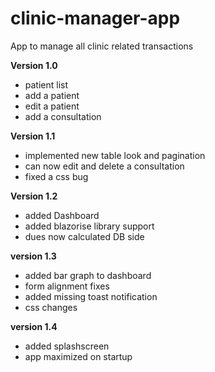 # clinic-manager-app
App to manage all clinic related transactions

**Version 1.0** 
- patient list
- add a patient
- edit a patient
- add a consultation

**Version 1.1**
- implemented new table look and pagination 
- can now edit and delete a consultation
- fixed a css bug

**Version 1.2**
- added Dashboard
- added blazorise library support
- dues now calculated DB side

**version 1.3**
- added bar graph to dashboard
- form alignment fixes
- added missing toast notification
- css changes

**version 1.4**
- added splashscreen
- app maximized on startup
